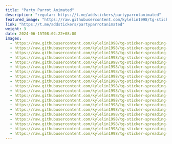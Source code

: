 ```yaml
---
title: "Party Parrot Animated"
description: "regular: https://t.me/addstickers/partyparrotanimated"
featured_image: "https://raw.githubusercontent.com/kylelin1998/tg-sticker-spreading-worldwide-images/main/img/925a2ede-3e82-483f-9255-2eec41e1d11c.jpg"
link: "https://t.me/addstickers/partyparrotanimated"
weight: 3
date: 2024-06-15T08:02:22+08:00
images:
  - https://raw.githubusercontent.com/kylelin1998/tg-sticker-spreading-worldwide-images/main/img/925a2ede-3e82-483f-9255-2eec41e1d11c.jpg
  - https://raw.githubusercontent.com/kylelin1998/tg-sticker-spreading-worldwide-images/main/img/4e9bc8b3-445f-4f53-8d3d-636531c9c324.jpg
  - https://raw.githubusercontent.com/kylelin1998/tg-sticker-spreading-worldwide-images/main/img/65237e33-0a22-4f13-a6db-9ce801cf581d.jpg
  - https://raw.githubusercontent.com/kylelin1998/tg-sticker-spreading-worldwide-images/main/img/254d2d75-d0c7-46e0-b2eb-75f7747a7e0f.jpg
  - https://raw.githubusercontent.com/kylelin1998/tg-sticker-spreading-worldwide-images/main/img/f35fff35-2aa9-49da-9756-8e6f584384fd.jpg
  - https://raw.githubusercontent.com/kylelin1998/tg-sticker-spreading-worldwide-images/main/img/51b89945-51a6-4a0f-918b-9507438a4a5a.jpg
  - https://raw.githubusercontent.com/kylelin1998/tg-sticker-spreading-worldwide-images/main/img/e18bfab0-2514-4b0b-a7f2-d0792a05988f.jpg
  - https://raw.githubusercontent.com/kylelin1998/tg-sticker-spreading-worldwide-images/main/img/47f35d77-c08f-4811-8a5f-f4bca019fdb9.jpg
  - https://raw.githubusercontent.com/kylelin1998/tg-sticker-spreading-worldwide-images/main/img/5d02cc3b-944c-4c67-8094-614dfb4bf0ad.jpg
  - https://raw.githubusercontent.com/kylelin1998/tg-sticker-spreading-worldwide-images/main/img/3ea94d27-b715-4ec9-84c9-19afce18d6db.jpg
  - https://raw.githubusercontent.com/kylelin1998/tg-sticker-spreading-worldwide-images/main/img/fba63d87-8a75-4d38-92be-285035472822.jpg
  - https://raw.githubusercontent.com/kylelin1998/tg-sticker-spreading-worldwide-images/main/img/c5562228-382e-4aa6-af85-af09090e2dde.jpg
  - https://raw.githubusercontent.com/kylelin1998/tg-sticker-spreading-worldwide-images/main/img/bc6085bf-10ce-4511-a1b2-f5bfa154e32d.jpg
  - https://raw.githubusercontent.com/kylelin1998/tg-sticker-spreading-worldwide-images/main/img/345ac463-3288-443d-8c22-c710460052a4.jpg
  - https://raw.githubusercontent.com/kylelin1998/tg-sticker-spreading-worldwide-images/main/img/fecc0da0-ee91-489f-91ba-edec4e53faad.jpg
  - https://raw.githubusercontent.com/kylelin1998/tg-sticker-spreading-worldwide-images/main/img/cac93ea2-af7c-4ef7-9bce-0a31fd60af9c.jpg
  - https://raw.githubusercontent.com/kylelin1998/tg-sticker-spreading-worldwide-images/main/img/a73903e2-e95a-462a-93f6-dc74ea9d8334.jpg
  - https://raw.githubusercontent.com/kylelin1998/tg-sticker-spreading-worldwide-images/main/img/b63a4656-7ee1-48b4-adc5-e974cfeff0e8.jpg
  - https://raw.githubusercontent.com/kylelin1998/tg-sticker-spreading-worldwide-images/main/img/de05011b-a3d3-4474-a6aa-a833e8ac8316.jpg
  - https://raw.githubusercontent.com/kylelin1998/tg-sticker-spreading-worldwide-images/main/img/8549d7f6-aeed-437a-b016-7ff559bd1c0c.jpg
---
```

